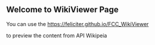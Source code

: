 

## Welcome to WikiViewer Page

You can use the https://feliciter.github.io/FCC_WikiViewer

to  preview the content from API Wikipeia



